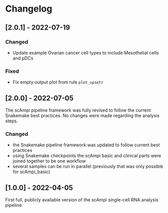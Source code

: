 # Changelog

## [2.0.1] - 2022-07-19

### Changed
- Update example Ovarian cancer cell types to include Mesothelial cells and pDCs

### Fixed
- Fix empty output plot from rule `plot_upsetr`

## [2.0.0] - 2022-07-05
The scAmpi pipeline framework was fully revised to follow the current Snakemake best practices.
No changes were made regarding the analysis steps.

### Changed
- the Snakemake pipeline framework was updated to follow current best practices
- using Snakemake checkpoints the scAmpi basic and clinical parts were joined together to be one workflow
- several samples can be run in parallel (previously that was only possible for scAmpi_basic)

## [1.0.0] - 2022-04-05

First full, publicly available version of the scAmpi single-cell RNA analysis pipeline.
